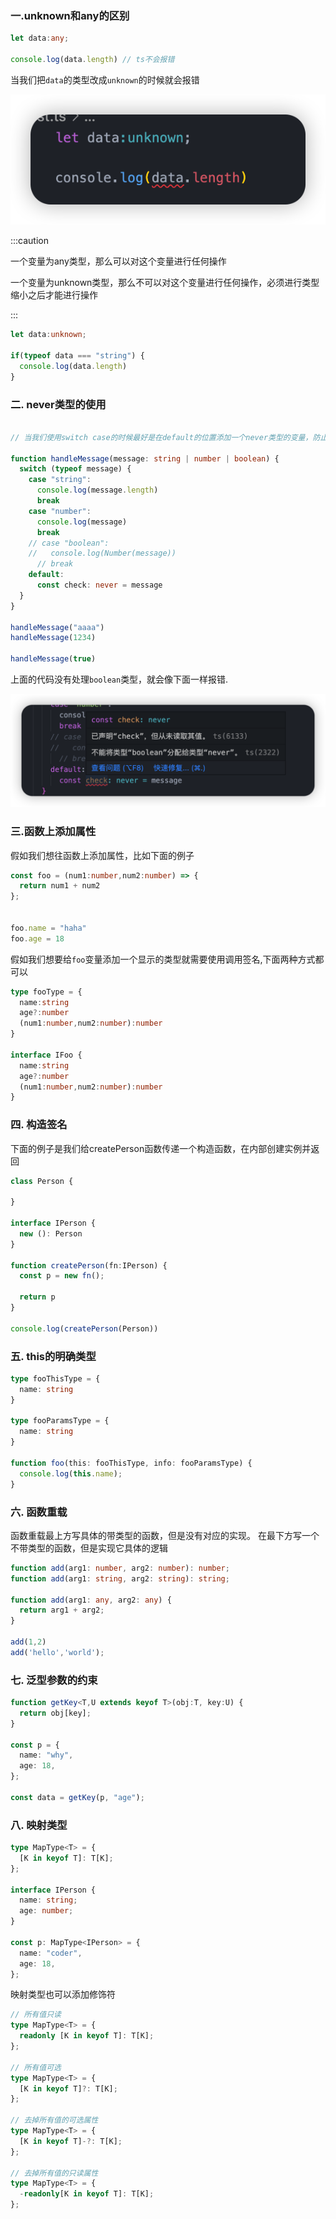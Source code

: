 
### 一.unknown和any的区别

``` ts {3}
let data:any;

console.log(data.length) // ts不会报错
```

当我们把`data`的类型改成`unknown`的时候就会报错

![unknown报错](./assets/unknown报错.png)

:::caution

一个变量为any类型，那么可以对这个变量进行任何操作

一个变量为unknown类型，那么不可以对这个变量进行任何操作，必须进行类型缩小之后才能进行操作

:::

``` ts {3-5}
let data:unknown;

if(typeof data === "string") {
  console.log(data.length)
}

```

### 二. never类型的使用


``` ts

// 当我们使用switch case的时候最好是在default的位置添加一个never类型的变量，防止有某种情况没有处理

function handleMessage(message: string | number | boolean) {
  switch (typeof message) {
    case "string":
      console.log(message.length)
      break
    case "number":
      console.log(message)
      break
    // case "boolean":
    //   console.log(Number(message))
      // break
    default:
      const check: never = message
  }
}

handleMessage("aaaa")
handleMessage(1234)

handleMessage(true)

```
上面的代码没有处理`boolean`类型，就会像下面一样报错.

![never类型的使用](./assets/never%E7%B1%BB%E5%9E%8B%E7%9A%84%E4%BD%BF%E7%94%A8.png)

### 三.函数上添加属性

假如我们想往函数上添加属性，比如下面的例子

``` ts
const foo = (num1:number,num2:number) => {
  return num1 + num2
};


foo.name = "haha"
foo.age = 18
```

假如我们想要给`foo`变量添加一个显示的类型就需要使用调用签名,下面两种方式都可以

``` ts
type fooType = {
  name:string
  age?:number
  (num1:number,num2:number):number
}

interface IFoo {
  name:string
  age?:number
  (num1:number,num2:number):number
}

```

### 四. 构造签名

下面的例子是我们给createPerson函数传递一个构造函数，在内部创建实例并返回

``` ts {5-7}
class Person {

}

interface IPerson {
  new (): Person
}

function createPerson(fn:IPerson) {
  const p = new fn();

  return p
}

console.log(createPerson(Person))
```

### 五. this的明确类型

``` ts {9}
type fooThisType = {
  name: string
}

type fooParamsType = {
  name: string
}

function foo(this: fooThisType, info: fooParamsType) {
  console.log(this.name);
}

```

### 六. 函数重载

函数重载最上方写具体的带类型的函数，但是没有对应的实现。 在最下方写一个不带类型的函数，但是实现它具体的逻辑

``` ts
function add(arg1: number, arg2: number): number;
function add(arg1: string, arg2: string): string;

function add(arg1: any, arg2: any) {
  return arg1 + arg2;
}

add(1,2)
add('hello','world');

```

### 七. 泛型参数的约束

``` ts
function getKey<T,U extends keyof T>(obj:T, key:U) {
  return obj[key];
}

const p = {
  name: "why",
  age: 18,
};

const data = getKey(p, "age");

```

### 八. 映射类型

``` ts
type MapType<T> = {
  [K in keyof T]: T[K];
};

interface IPerson {
  name: string;
  age: number;
}

const p: MapType<IPerson> = {
  name: "coder",
  age: 18,
};

```

映射类型也可以添加修饰符

``` ts
// 所有值只读
type MapType<T> = {
  readonly [K in keyof T]: T[K];
};

// 所有值可选
type MapType<T> = {
  [K in keyof T]?: T[K];
};

// 去掉所有值的可选属性
type MapType<T> = {
  [K in keyof T]-?: T[K];
};

// 去掉所有值的只读属性
type MapType<T> = {
  -readonly[K in keyof T]: T[K];
};

```
